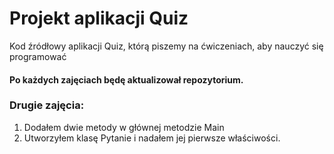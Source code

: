 # Projekt aplikacji Quiz
Kod źródłowy aplikacji Quiz, którą piszemy na ćwiczeniach, aby nauczyć się programować 
#### Po każdych zajęciach będę aktualizował repozytorium.

### Drugie zajęcia:
1. Dodałem dwie metody w głównej metodzie Main
2. Utworzyłem klasę Pytanie i nadałem jej pierwsze właściwości.
